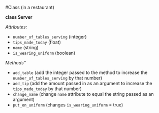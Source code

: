 #Class (in a restaurant)

**class Server**

_Attributes:_
- `number_of_tables_serving` (integer)
- `tips_made_today` (float)
- `name` (string)
- `is_wearing_uniform` (boolean)

_Methods"_
- `add_table` (add the integer passed to the method to increase the `number_of_tables_serving` by that number)
- `add_tip` (add the amount passed in as an argument to increase the `tips_made_today` by that number)
- `change_name` (change `name` attribute to equal the string passed as an argument)
- `put_on_uniform` (changes `is_wearing_uniform` = true)

